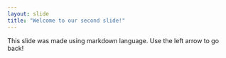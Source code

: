 ```yaml
---
layout: slide
title: "Welcome to our second slide!"
---
```

This slide was made using markdown language.
Use the left arrow to go back!
